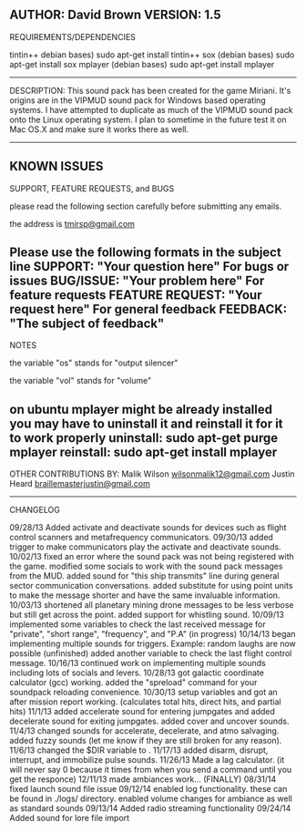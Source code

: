 ﻿AUTHOR: David Brown
VERSION: 1.5
------------------------------
REQUIREMENTS/DEPENDENCIES

tintin++ debian bases) sudo apt-get install tintin++
sox (debian bases) sudo apt-get install sox
mplayer (debian bases) sudo apt-get install mplayer

------------------------------
DESCRIPTION:
This sound pack has been created for the game Miriani. It's origins are in the VIPMUD sound pack for Windows based operating systems. I have attempted to duplicate as much of the VIPMUD sound pack onto the Linux operating system. I plan to sometime in the future test it on Mac OS.X and make sure it works there as well.

------------------------------
KNOWN ISSUES
------------------------------
SUPPORT, FEATURE REQUESTS, and BUGS

please read the following section carefully before submitting any emails.

the address is tmirsp@gmail.com

Please use the following formats in the subject line
	SUPPORT: "Your question here"
For bugs or issues
	BUG/ISSUE: "Your problem here"
For feature requests
	FEATURE REQUEST: "Your request here"
For general feedback
	FEEDBACK: "The subject of feedback"
------------------------------
NOTES

the variable "os" stands for "output silencer"

the variable "vol" stands for "volume"

on ubuntu mplayer might be already installed you may have to uninstall it and reinstall it for it to work properly
uninstall: sudo apt-get purge mplayer
reinstall: sudo apt-get install mplayer
------------------------------
OTHER CONTRIBUTIONS BY:
Malik Wilson <wilsonmalik12@gmail.com>
Justin Heard <braillemasterjustin@gmail.com>

------------------------------
CHANGELOG

09/28/13
	Added activate and deactivate sounds for devices such as flight control scanners and metafrequency communicators.
09/30/13
	added trigger to make communicators play the activate and deactivate sounds.
10/02/13
	fixed an error where the sound pack was not being registered with the game.
	modified some socials to work with the sound pack messages from the MUD.
	added sound for "this ship transmits" line during general sector communication conversations.
	added substitute for using point units to make the message shorter and have the same invaluable information.
10/03/13
	shortened all planetary mining drone messages to be less verbose but still get across the point.
	added support for whistling sound.
10/09/13
	implemented some variables to check the last received message for "private", "short range", "frequency", and "P.A" (in progress)
10/14/13
	began implementing multiple sounds for triggers. Example: random laughs are now possible (unfinished)
	added another variable to check the last flight control message.
10/16/13
	continued work on implementing multiple sounds including lots of socials and levers.
10/28/13
	got galactic coordinate calculator (gcc) working.
	added the "spreload" command for your soundpack reloading convenience.
10/30/13
	setup variables and got an after mission report working. (calculates total hits, direct hits, and partial hits)
11/1/13
	added accelerate sound for entering jumpgates and added decelerate sound for exiting jumpgates.
	added cover and uncover sounds.
11/4/13
	changed sounds for accelerate, decelerate, and atmo salvaging.
	added fuzzy sounds (let me know if they are still broken for any reason).
11/6/13
	changed the $DIR variable to .
11/17/13
	added disarm, disrupt, interrupt, and immobilize pulse sounds.
11/26/13
	Made a lag calculator. (it will never say 0 because it times from when you send a command until you get the responce)
12/11/13
	made ambiances work... (FINALLY)
08/31/14
	fixed launch sound file issue
09/12/14
	enabled log functionality. these can be found in ./logs/ directory.
	enabled volume changes for ambiance as well as standard sounds
09/13/14
	Added radio streaming functionality
09/24/14
	Added sound for lore file import
